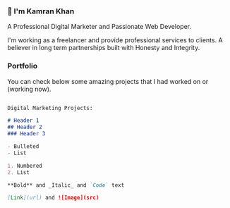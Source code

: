 ### 👋 I'm Kamran Khan

A Professional Digital Marketer and Passionate Web Developer.

I'm working as a freelancer and provide professional services to clients. A believer in long term partnerships built with 
Honesty and Integrity. 

### Portfolio

You can check below some amazing projects that I had worked on or (working now).

```markdown

Digital Marketing Projects:

# Header 1
## Header 2
### Header 3

- Bulleted
- List

1. Numbered
2. List

**Bold** and _Italic_ and `Code` text

[Link](url) and ![Image](src)
```
